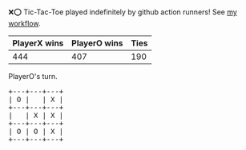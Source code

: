:x::o: Tic-Tac-Toe played indefinitely by github action runners! See [my workflow](.github/workflows/play.yaml).

|PlayerX wins|PlayerO wins|Ties|
|-|-|-|
|444|407|190|

PlayerO's turn.

<pre>
+---+---+---+
| O |   | X |
+---+---+---+
|   | X | X |
+---+---+---+
| O | O | X |
+---+---+---+
</pre>